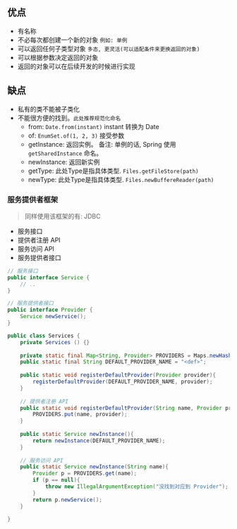 ## 优点
- 有名称
- 不必每次都创建一个新的对象 `例如: 单例`
- 可以返回任何子类型对象 `多态, 更灵活(可以适配条件来更换返回的对象)`
- 可以根据参数决定返回的对象
- 返回的对象可以在后续开发的时候进行实现

## 缺点
- 私有的类不能被子类化
- 不能很方便的找到。`此处推荐规范化命名`
    - from: `Date.from(instant)` instant 转换为 Date
    - of: `EnumSet.of(1, 2, 3)`  接受参数
    - getInstance: 返回实例。        备注: 单例的话, Spring 使用 `getSharedInstance` 命名。
    - newInstance: 返回新实例
    - getType: 此处Type是指具体类型. `Files.getFileStore(path)`
    - newType: 此处Type是指具体类型. `Files.newBuffereReader(path)`


### 服务提供者框架
> 同样使用该框架的有: JDBC

- 服务接口 
- 提供者注册 API
- 服务访问 API
- 服务提供者接口

```java
// 服务接口
public interface Service {
    // ..
}

// 服务提供者接口
public interface Provider {
    Service newService();
}

public class Services {
    private Services () {}
    
    private static final Map<String, Provider> PROVIDERS = Maps.newHashMap();
    public static final String DEFAULT_PROVIDER_NAME = "<def>";
    
    public static void registerDefaultProvider(Provider provider){
        registerDefaultProvider(DEFAULT_PROVIDER_NAME, provider);
    }
    
    // 提供者注册 API
    public static void registerDefaultProvider(String name, Provider provider){
        PROVIDERS.put(name, provider);
    }
    
    public static Service newInstance(){
        return newInstance(DEFAULT_PROVIDER_NAME);
    }
    
    // 服务访问 API
    public static Service newInstance(String name){
        Provider p = PROVIDERS.get(name);
        if (p == null){
            throw new IllegalArgumentException("没找到对应到 Provider");
        }
        return p.newService();
    }
    
}
```